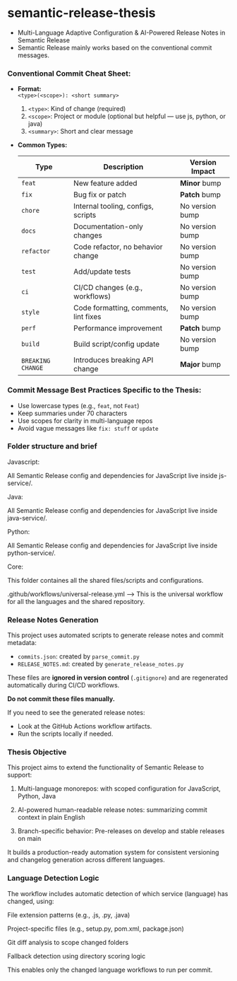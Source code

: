 # semantic-release-thesis

- Multi-Language Adaptive Configuration & AI-Powered Release Notes in Semantic Release  
- Semantic Release mainly works based on the conventional commit messages.  

### Conventional Commit Cheat Sheet:
- **Format:**  
    `<type>(<scope>): <short summary>`  

    1. `<type>`: Kind of change (required)  
    2. `<scope>`: Project or module (optional but helpful — use js, python, or java)  
    3. `<summary>`: Short and clear message  

- **Common Types:**  

    | Type              | Description                           | Version Impact  |
    | ----------------- | ------------------------------------- | --------------- |
    | `feat`            | New feature added                     | **Minor** bump  |
    | `fix`             | Bug fix or patch                      | **Patch** bump  |
    | `chore`           | Internal tooling, configs, scripts    | No version bump |
    | `docs`            | Documentation-only changes            | No version bump |
    | `refactor`        | Code refactor, no behavior change     | No version bump |
    | `test`            | Add/update tests                      | No version bump |
    | `ci`              | CI/CD changes (e.g., workflows)       | No version bump |
    | `style`           | Code formatting, comments, lint fixes | No version bump |
    | `perf`            | Performance improvement               | **Patch** bump  |
    | `build`           | Build script/config update            | No version bump |
    | `BREAKING CHANGE` | Introduces breaking API change        | **Major** bump  |  

### Commit Message Best Practices Specific to the Thesis:
- Use lowercase types (e.g., `feat`, not `Feat`)  
- Keep summaries under 70 characters  
- Use scopes for clarity in multi-language repos  
- Avoid vague messages like `fix: stuff` or `update`  

### Folder structure and brief

Javascript:

All Semantic Release config and dependencies for JavaScript live inside js-service/.

Java:

All Semantic Release config and dependencies for JavaScript live inside java-service/.

Python:

All Semantic Release config and dependencies for JavaScript live inside python-service/.

Core:

This folder containes all the shared files/scripts and configurations. 

.github/workflows/universal-release.yml --> This is the universal workflow for all the languages and the shared repository.



### Release Notes Generation

This project uses automated scripts to generate release notes and commit metadata:

- `commits.json`: created by `parse_commit.py`
- `RELEASE_NOTES.md`: created by `generate_release_notes.py`

These files are **ignored in version control** (`.gitignore`) and are regenerated automatically during CI/CD workflows.

 **Do not commit these files manually.**

If you need to see the generated release notes:
- Look at the GitHub Actions workflow artifacts.
- Run the scripts locally if needed.
 
### Thesis Objective

This project aims to extend the functionality of Semantic Release to support:

1. Multi-language monorepos: with scoped configuration for JavaScript, Python, Java

2. AI-powered human-readable release notes: summarizing commit context in plain English

3. Branch-specific behavior: Pre-releases on develop and stable releases on main

It builds a production-ready automation system for consistent versioning and changelog generation across different languages.

### Language Detection Logic

The workflow includes automatic detection of which service (language) has changed, using:

File extension patterns (e.g., .js, .py, .java)

Project-specific files (e.g., setup.py, pom.xml, package.json)

Git diff analysis to scope changed folders

Fallback detection using directory scoring logic

This enables only the changed language workflows to run per commit.